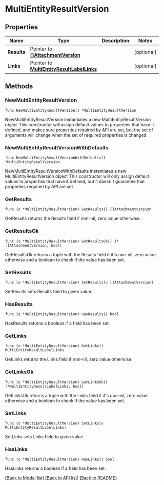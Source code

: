 # MultiEntityResultVersion

## Properties

Name | Type | Description | Notes
------------ | ------------- | ------------- | -------------
**Results** | Pointer to [**[]AttachmentVersion**](AttachmentVersion.md) |  | [optional] 
**Links** | Pointer to [**MultiEntityResultLabelLinks**](MultiEntityResultLabelLinks.md) |  | [optional] 

## Methods

### NewMultiEntityResultVersion

`func NewMultiEntityResultVersion() *MultiEntityResultVersion`

NewMultiEntityResultVersion instantiates a new MultiEntityResultVersion object
This constructor will assign default values to properties that have it defined,
and makes sure properties required by API are set, but the set of arguments
will change when the set of required properties is changed

### NewMultiEntityResultVersionWithDefaults

`func NewMultiEntityResultVersionWithDefaults() *MultiEntityResultVersion`

NewMultiEntityResultVersionWithDefaults instantiates a new MultiEntityResultVersion object
This constructor will only assign default values to properties that have it defined,
but it doesn't guarantee that properties required by API are set

### GetResults

`func (o *MultiEntityResultVersion) GetResults() []AttachmentVersion`

GetResults returns the Results field if non-nil, zero value otherwise.

### GetResultsOk

`func (o *MultiEntityResultVersion) GetResultsOk() (*[]AttachmentVersion, bool)`

GetResultsOk returns a tuple with the Results field if it's non-nil, zero value otherwise
and a boolean to check if the value has been set.

### SetResults

`func (o *MultiEntityResultVersion) SetResults(v []AttachmentVersion)`

SetResults sets Results field to given value.

### HasResults

`func (o *MultiEntityResultVersion) HasResults() bool`

HasResults returns a boolean if a field has been set.

### GetLinks

`func (o *MultiEntityResultVersion) GetLinks() MultiEntityResultLabelLinks`

GetLinks returns the Links field if non-nil, zero value otherwise.

### GetLinksOk

`func (o *MultiEntityResultVersion) GetLinksOk() (*MultiEntityResultLabelLinks, bool)`

GetLinksOk returns a tuple with the Links field if it's non-nil, zero value otherwise
and a boolean to check if the value has been set.

### SetLinks

`func (o *MultiEntityResultVersion) SetLinks(v MultiEntityResultLabelLinks)`

SetLinks sets Links field to given value.

### HasLinks

`func (o *MultiEntityResultVersion) HasLinks() bool`

HasLinks returns a boolean if a field has been set.


[[Back to Model list]](../README.md#documentation-for-models) [[Back to API list]](../README.md#documentation-for-api-endpoints) [[Back to README]](../README.md)


